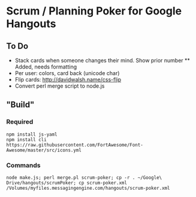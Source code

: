 # Scrum / Planning Poker for Google Hangouts

## To Do
* Stack cards when someone changes their mind.  Show prior number 
** Added, needs formatting
* Per user: colors, card back (unicode char)
* Flip cards: http://davidwalsh.name/css-flip
* Convert perl merge script to node.js

## "Build"
### Required
    npm install js-yaml
    npm install cli
    https://raw.githubusercontent.com/FortAwesome/Font-Awesome/master/src/icons.yml

### Commands
	node make.js; perl merge.pl scrum-poker; cp -r . ~/Google\ Drive/hangouts/scrumPoker; cp scrum-poker.xml /Volumes/myfiles.messagingengine.com/hangouts/scrum-poker.xml 

